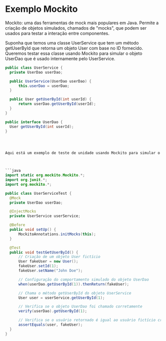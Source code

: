 # Exemplo Mockito

<p>Mockito: uma das ferramentas de mock mais populares em Java. Permite a criação de objetos simulados, chamados de "mocks", que podem ser usados para testar a interação entre componentes.<p>

  
  Suponha que temos uma classe UserService que tem um método getUserById que retorna um objeto User com base no ID fornecido. Queremos testar essa classe usando   Mockito para simular o objeto UserDao que é usado internamente pelo UserService.
  
  ```java
  public class UserService {
    private UserDao userDao;

    public UserService(UserDao userDao) {
        this.userDao = userDao;
    }

    public User getUserById(int userId) {
        return userDao.getUserById(userId);
    }
}

 public interface UserDao {
    User getUserById(int userId);
}
  
  
  
  
Aqui está um exemplo de teste de unidade usando Mockito para simular o objeto UserDao:
  
  
  
 ```java
  import static org.mockito.Mockito.*;
import org.junit.*;
import org.mockito.*;

public class UserServiceTest {
    @Mock
    private UserDao userDao;

    @InjectMocks
    private UserService userService;

    @Before
    public void setUp() {
        MockitoAnnotations.initMocks(this);
    }

    @Test
    public void testGetUserById() {
        // Criação de um objeto User fictício
        User fakeUser = new User();
        fakeUser.setId(1);
        fakeUser.setName("John Doe");

        // Configuração do comportamento simulado do objeto UserDao
        when(userDao.getUserById(1)).thenReturn(fakeUser);

        // Chama o método getUserById do objeto UserService
        User user = userService.getUserById(1);

        // Verifica se o objeto UserDao foi chamado corretamente
        verify(userDao).getUserById(1);

        // Verifica se o usuário retornado é igual ao usuário fictício criado acima
        assertEquals(user, fakeUser);
    }
}
